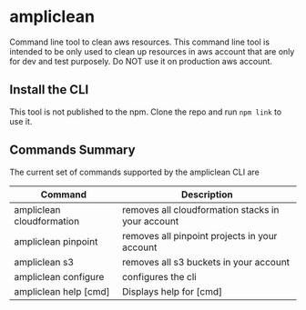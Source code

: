 # ampliclean
Command line tool to clean aws resources. 
This command line tool is intended to be only used to clean up resources in aws account that are only for dev and test purposely. Do NOT use it on production aws account. 

## Install the CLI
This tool is not published to the npm. 
Clone the repo and run `npm link` to use it. 

## Commands Summary

The current set of commands supported by the ampliclean CLI are

| Command              | Description |
| --- | --- |
| ampliclean cloudformation | removes all cloudformation stacks in your account|
| ampliclean pinpoint | removes all pinpoint projects in your account|
| ampliclean s3 | removes all s3 buckets in your account|
| ampliclean configure | configures the cli |
| ampliclean help [cmd] | Displays help for [cmd] |
